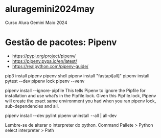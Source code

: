 # aluragemini2024may
Curso Alura Gemini Maio 2024

# Gestão de pacotes: Pipenv
* https://pypi.org/project/pipenv/ 
* https://pipenv.pypa.io/en/latest/
* https://realpython.com/pipenv-guide/

pip3 install pipenv
pipenv shell
pipenv install "fastapi[all]"
pipenv install pytest --dev
pipenv lock
pipenv --venv

pipenv install --ignore-pipfile 
This tells Pipenv to ignore the Pipfile for installation and use what’s in the Pipfile.lock. Given this Pipfile.lock, Pipenv will create the exact same environment you had when you ran pipenv lock, sub-dependencies and all.

pipenv install --dev pylint
pipenv uninstall --all | all-dev

Lembre-se de alterar o interpreter do python.
Command Pallete > Python select interpreter > Path
